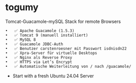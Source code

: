 # togumy
Tomcat-Guacamole-mySQL Stack for remote Browsers

	•	✅ Apache Guacamole (1.5.3)
	•	✅ Tomcat 9 (manuell installiert)
	•	✅ MySQL 8
	•	✅ Guacamole JDBC-Auth
	•	✅ Benutzer carstenroesner mit Passwort isdnisdn22
	•	✅ Xpra-Server für virtuelle Desktops
	•	✅ Nginx als Reverse Proxy
	•	✅ HTTPS via Let’s Encrypt
	•	✅ Automatische Weiterleitung von / nach /guacamole/


- Start with a fresh Ubuntu 24.04 Server
